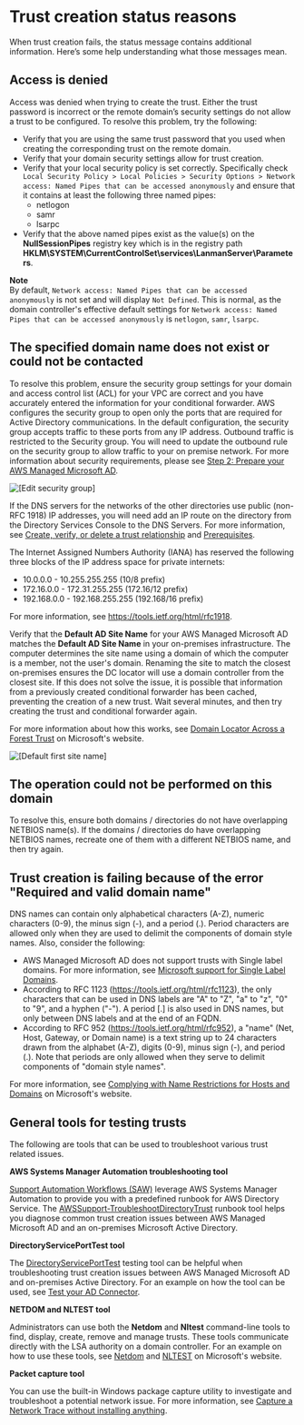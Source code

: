 # Trust creation status reasons<a name="ms_ad_troubleshooting_trusts"></a>

When trust creation fails, the status message contains additional information\. Here’s some help understanding what those messages mean\.

## Access is denied<a name="access_denied"></a>

Access was denied when trying to create the trust\. Either the trust password is incorrect or the remote domain’s security settings do not allow a trust to be configured\. To resolve this problem, try the following:
+ Verify that you are using the same trust password that you used when creating the corresponding trust on the remote domain\.
+ Verify that your domain security settings allow for trust creation\.
+ Verify that your local security policy is set correctly\. Specifically check `Local Security Policy > Local Policies > Security Options > Network access: Named Pipes that can be accessed anonymously` and ensure that it contains at least the following three named pipes:
  + netlogon
  + samr
  + lsarpc
+ Verify that the above named pipes exist as the value\(s\) on the **NullSessionPipes** registry key which is in the registry path **HKLM\\SYSTEM\\CurrentControlSet\\services\\LanmanServer\\Parameters**\.

**Note**  
By default, `Network access: Named Pipes that can be accessed anonymously` is not set and will display `Not Defined`\. This is normal, as the domain controller's effective default settings for `Network access: Named Pipes that can be accessed anonymously` is `netlogon`, `samr`, `lsarpc`\.

## The specified domain name does not exist or could not be contacted<a name="no_domain_name"></a>

To resolve this problem, ensure the security group settings for your domain and access control list \(ACL\) for your VPC are correct and you have accurately entered the information for your conditional forwarder\. AWS configures the security group to open only the ports that are required for Active Directory communications\. In the default configuration, the security group accepts traffic to these ports from any IP address\. Outbound traffic is restricted to the Security group\. You will need to update the outbound rule on the security group to allow traffic to your on premise network\. For more information about security requirements, please see [Step 2: Prepare your AWS Managed Microsoft AD](ms_ad_tutorial_setup_trust_prepare_mad.md)\.

![\[Edit security group\]](http://docs.aws.amazon.com/directoryservice/latest/admin-guide/images/edit_security_group.png)

If the DNS servers for the networks of the other directories use public \(non\-RFC 1918\) IP addresses, you will need add an IP route on the directory from the Directory Services Console to the DNS Servers\. For more information, see [Create, verify, or delete a trust relationship](ms_ad_setup_trust.md#trust_steps) and [Prerequisites](ms_ad_setup_trust.md#trust_prereq)\.

The Internet Assigned Numbers Authority \(IANA\) has reserved the following three blocks of the IP address space for private internets:
+ 10\.0\.0\.0 \- 10\.255\.255\.255 \(10/8 prefix\)
+ 172\.16\.0\.0 \- 172\.31\.255\.255 \(172\.16/12 prefix\)
+ 192\.168\.0\.0 \- 192\.168\.255\.255 \(192\.168/16 prefix\)

For more information, see [https://tools\.ietf\.org/html/rfc1918](https://tools.ietf.org/html/rfc1918)\.

Verify that the **Default AD Site Name** for your AWS Managed Microsoft AD matches the **Default AD Site Name** in your on\-premises infrastructure\. The computer determines the site name using a domain of which the computer is a member, not the user's domain\. Renaming the site to match the closest on\-premises ensures the DC locator will use a domain controller from the closest site\. If this does not solve the issue, it is possible that information from a previously created conditional forwarder has been cached, preventing the creation of a new trust\. Wait several minutes, and then try creating the trust and conditional forwarder again\.

For more information about how this works, see [Domain Locator Across a Forest Trust](https://techcommunity.microsoft.com/t5/ask-the-directory-services-team/domain-locator-across-a-forest-trust/ba-p/395689) on Microsoft's website\.

![\[Default first site name\]](http://docs.aws.amazon.com/directoryservice/latest/admin-guide/images/default_first_site_name.png)

## The operation could not be performed on this domain<a name="operationfailedondomain"></a>

To resolve this, ensure both domains / directories do not have overlapping NETBIOS name\(s\)\. If the domains / directories do have overlapping NETBIOS names, recreate one of them with a different NETBIOS name, and then try again\.

## Trust creation is failing because of the error "Required and valid domain name"<a name="trustcreationfailing"></a>

DNS names can contain only alphabetical characters \(A\-Z\), numeric characters \(0\-9\), the minus sign \(\-\), and a period \(\.\)\. Period characters are allowed only when they are used to delimit the components of domain style names\. Also, consider the following:
+ AWS Managed Microsoft AD does not support trusts with Single label domains\. For more information, see [Microsoft support for Single Label Domains](https://docs.microsoft.com/en-US/troubleshoot/windows-server/networking/single-label-domains-support-policy)\.
+ According to RFC 1123 \([https://tools\.ietf\.org/html/rfc1123](https://tools.ietf.org/html/rfc1123)\), the only characters that can be used in DNS labels are "A" to "Z", "a" to "z", "0" to "9", and a hyphen \("\-"\)\. A period \[\.\] is also used in DNS names, but only between DNS labels and at the end of an FQDN\.
+ According to RFC 952 \([https://tools\.ietf\.org/html/rfc952](https://tools.ietf.org/html/rfc952)\), a "name" \(Net, Host, Gateway, or Domain name\) is a text string up to 24 characters drawn from the alphabet \(A\-Z\), digits \(0\-9\), minus sign \(\-\), and period \(\.\)\. Note that periods are only allowed when they serve to delimit components of "domain style names"\.

For more information, see [Complying with Name Restrictions for Hosts and Domains](https://docs.microsoft.com/en-us/previous-versions/windows/it-pro/windows-2000-server/cc959336(v=technet.10)) on Microsoft's website\.

## General tools for testing trusts<a name="trusttroubleshootingtools"></a>

The following are tools that can be used to troubleshoot various trust related issues\.

**AWS Systems Manager Automation troubleshooting tool**

[Support Automation Workflows \(SAW\)](https://docs.aws.amazon.com/systems-manager/latest/userguide/automation-walk-support.html) leverage AWS Systems Manager Automation to provide you with a predefined runbook for AWS Directory Service\. The [AWSSupport\-TroubleshootDirectoryTrust](https://docs.aws.amazon.com/systems-manager/latest/userguide/automation-awssupport-troubleshootdirectorytrust.html) runbook tool helps you diagnose common trust creation issues between AWS Managed Microsoft AD and an on\-premises Microsoft Active Directory\.

**DirectoryServicePortTest tool**

The [DirectoryServicePortTest](samples/DirectoryServicePortTest.zip) testing tool can be helpful when troubleshooting trust creation issues between AWS Managed Microsoft AD and on\-premises Active Directory\. For an example on how the tool can be used, see [Test your AD Connector](prereq_connector.md#connect_verification)\.

**NETDOM and NLTEST tool**

Administrators can use both the **Netdom** and **Nltest** command\-line tools to find, display, create, remove and manage trusts\. These tools communicate directly with the LSA authority on a domain controller\. For an example on how to use these tools, see [Netdom](https://docs.microsoft.com/en-us/previous-versions/windows/it-pro/windows-server-2012-r2-and-2012/cc772217(v=ws.11)) and [NLTEST](https://docs.microsoft.com/en-us/previous-versions/windows/it-pro/windows-server-2012-r2-and-2012/cc731935(v=ws.11)) on Microsoft's website\.

**Packet capture tool**

You can use the built\-in Windows package capture utility to investigate and troubleshoot a potential network issue\. For more information, see [Capture a Network Trace without installing anything](https://techcommunity.microsoft.com/t5/iis-support-blog/capture-a-network-trace-without-installing-anything-amp-capture/ba-p/376503)\.